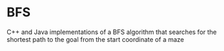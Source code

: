 # BFS
C++ and Java implementations of a BFS algorithm that searches for the shortest path to the goal from the start coordinate of a maze
